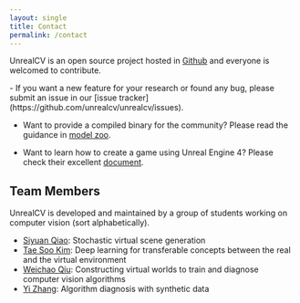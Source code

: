 ```yaml
---
layout: single
title: Contact
permalink: /contact
---
```


UnrealCV is an open source project hosted in [Github](http://github.com/unrealcv/unrealcv) and everyone is welcomed to contribute.

<div id="issue"></div>
- If you want a new feature for your research or found any bug, please submit an issue in our [issue tracker](https://github.com/unrealcv/unrealcv/issues).

- Want to provide a compiled binary for the community? Please read the guidance in [model zoo](/reference/model_zoo.html).  

- Want to learn how to create a game using Unreal Engine 4? Please check their excellent [document](https://docs.unrealengine.com/latest/INT/).

## Team Members

UnrealCV is developed and maintained by a group of students working on computer vision (sort alphabetically).

- [Siyuan Qiao](http://www.cs.jhu.edu/~syqiao/): Stochastic virtual scene generation
- [Tae Soo Kim](): Deep learning for transferable concepts between the real and the virtual environment
- [Weichao Qiu](http://weichaoqiu.com): Constructing virtual worlds to train and diagnose computer vision algorithms
- [Yi Zhang](): Algorithm diagnosis with synthetic data 
